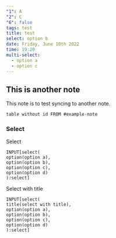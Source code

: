 ```yaml
---
"1": A
"2": C
"6": false
tags: test
title: test
select: option b
date: Friday, June 10th 2022
time: 19:20
multi-select:
  - option a
  - option c
---
```


## This is another note
This note is to test syncing to another note.


```dataview
table without id FROM #example-note
```

### Select
Select
```meta-bind
INPUT[select(
option(option a),
option(option b),
option(option c),
option(option d)
):select]
```

Select with title
```meta-bind
INPUT[select(
title(select with title),
option(option a),
option(option b),
option(option c),
option(option d)
):select]
```

